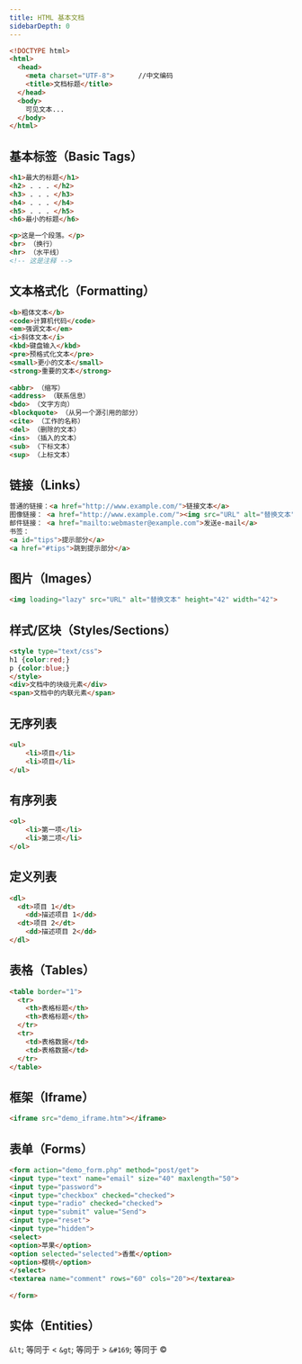 ```yaml
---
title: HTML 基本文档
sidebarDepth: 0
---
```


```HTML
<!DOCTYPE html>
<html>
  <head>
    <meta charset="UTF-8">		//中文编码
    <title>文档标题</title>
  </head>
  <body>
    可见文本...
  </body>
</html>
```

## 基本标签（Basic Tags）
```HTML
<h1>最大的标题</h1>
<h2> . . . </h2>
<h3> . . . </h3>
<h4> . . . </h4>
<h5> . . . </h5>
<h6>最小的标题</h6>

<p>这是一个段落。</p>
<br> （换行）
<hr> （水平线）
<!-- 这是注释 -->
```


## 文本格式化（Formatting）

```HTML
<b>粗体文本</b>
<code>计算机代码</code>
<em>强调文本</em>
<i>斜体文本</i>
<kbd>键盘输入</kbd> 
<pre>预格式化文本</pre>
<small>更小的文本</small>
<strong>重要的文本</strong>
 
<abbr> （缩写）
<address> （联系信息）
<bdo> （文字方向）
<blockquote> （从另一个源引用的部分）
<cite> （工作的名称）
<del> （删除的文本）
<ins> （插入的文本）
<sub> （下标文本）
<sup> （上标文本）
```


## 链接（Links）

```HTML
普通的链接：<a href="http://www.example.com/">链接文本</a>
图像链接： <a href="http://www.example.com/"><img src="URL" alt="替换文本"></a>
邮件链接： <a href="mailto:webmaster@example.com">发送e-mail</a>
书签：
<a id="tips">提示部分</a>
<a href="#tips">跳到提示部分</a>
```


## 图片（Images）

```HTML
<img loading="lazy" src="URL" alt="替换文本" height="42" width="42">
```

## 样式/区块（Styles/Sections）

```HTML
<style type="text/css">
h1 {color:red;}
p {color:blue;}
</style>
<div>文档中的块级元素</div>
<span>文档中的内联元素</span>
```

## 无序列表

```HTML
<ul>
    <li>项目</li>
    <li>项目</li>
</ul>
```

## 有序列表

```HTML
<ol>
    <li>第一项</li>
    <li>第二项</li>
</ol>
```


## 定义列表

```HTML
<dl>
  <dt>项目 1</dt>
    <dd>描述项目 1</dd>
  <dt>项目 2</dt>
    <dd>描述项目 2</dd>
</dl>
```


## 表格（Tables）

```HTML
<table border="1">
  <tr>
    <th>表格标题</th>
    <th>表格标题</th>
  </tr>
  <tr>
    <td>表格数据</td>
    <td>表格数据</td>
  </tr>
</table>
```


## 框架（Iframe）

```HTML
<iframe src="demo_iframe.htm"></iframe>
```


## 表单（Forms）

```HTML
<form action="demo_form.php" method="post/get">
<input type="text" name="email" size="40" maxlength="50">
<input type="password">
<input type="checkbox" checked="checked">
<input type="radio" checked="checked">
<input type="submit" value="Send">
<input type="reset">
<input type="hidden">
<select>
<option>苹果</option>
<option selected="selected">香蕉</option>
<option>樱桃</option>
</select>
<textarea name="comment" rows="60" cols="20"></textarea>
 
</form>
```


## 实体（Entities）

`&lt`; 等同于 <
`&gt`; 等同于 >
`&#169`; 等同于 ©
